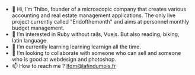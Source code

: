 - 👋 Hi, I’m Thibo, founder of a microscopic company that creates various accounting and real estate management applications. The only live project currently called "Endofthemonth" and aims at personnel monthly budget management.
- 👀 I’m interested in Ruby without rails, Vuejs. But also reading, biking, latin language.
- 🌱 I’m currently learning learning learnign all the time.
- 💞️ I’m looking to collaborate with someone who can sell and someone who is good at webdesign and photoshop.
- 📫 How to reach me ? lfdm@lafindumois.fr

<!---
LFDMCreations/LFDMCreations is a ✨ special ✨ repository because its `README.md` (this file) appears on your GitHub profile.
You can click the Preview link to take a look at your changes.
--->
